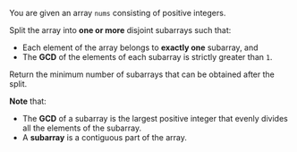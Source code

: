 You are given an array `nums` consisting of positive integers.

Split the array into **one or more** disjoint subarrays such that:

- Each element of the array belongs to **exactly one** subarray, and
- The **GCD** of the elements of each subarray is strictly greater than `1`.

Return the minimum number of subarrays that can be obtained after the split.

**Note** that:

- The **GCD** of a subarray is the largest positive integer that evenly divides all the elements of the subarray.
- A **subarray** is a contiguous part of the array.
